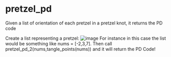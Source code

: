 # pretzel_pd
Given a list of orientation of each pretzel in a pretzel knot, it returns the PD code

Create a list representing a pretzel: 
![image](https://github.com/user-attachments/assets/77264564-6d06-4ba5-9b88-21668a6ab0e6)
For instance in this case the list would be something like nums = [-2,3,7]. Then call pretzel_pd_2(nums,tangle_points(nums)) and it will return the PD Code!
